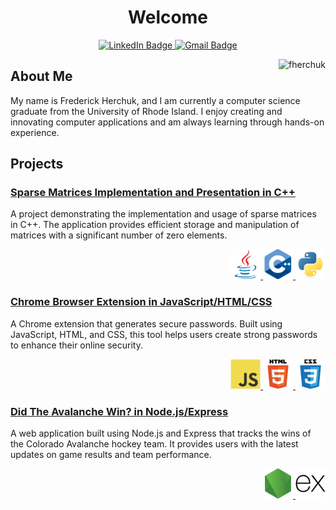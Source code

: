 <h1 align="center">Welcome</h1>

<p align="center">
  <a href="https://www.linkedin.com/in/frederick-herchuk-723821257/">
    <img src="https://img.shields.io/badge/-LinkedIn-blue?style=flat-square&logo=Linkedin&logoColor=white" alt="LinkedIn Badge">
  </a>
  <a href="mailto:rickherchuk@gmail.com">
    <img src="https://img.shields.io/badge/-rickherchuk@gmail.com-c14438?style=flat-square&logo=Gmail&logoColor=white" alt="Gmail Badge">
  </a>
</p>

<img align="right" src="https://github-readme-stats.vercel.app/api/top-langs?username=fherchuk&size_weight=0.4&count_weight=1&show_icons=true&locale=en&bg_color=0d1117&text_color=ffffff&layout=compact" alt="fherchuk"/>

<h2>About Me</h2>
<p>
  My name is Frederick Herchuk, and I am currently a computer science graduate from the University of Rhode Island. I enjoy creating and innovating computer applications and am always learning through hands-on experience.
</p>

<h2>Projects</h2>

### [Sparse Matrices Implementation and Presentation in C++](https://github.com/fherchuk/SparseMatrixCalculator)
<p>
  A project demonstrating the implementation and usage of sparse matrices in C++. The application provides efficient storage and manipulation of matrices with a significant number of zero elements.
</p>
<p align="right">
  <a href="https://www.w3schools.com/cs/" target="_blank">
    <img src="https://raw.githubusercontent.com/devicons/devicon/master/icons/java/java-original.svg" alt="csharp" width="48" height="48"/>
  </a>
  <a href="https://www.w3schools.com/cpp/" target="_blank">
    <img src="https://raw.githubusercontent.com/devicons/devicon/master/icons/cplusplus/cplusplus-original.svg" alt="cplusplus" width="48" height="48"/>
  </a>
  <a href="https://www.python.org" target="_blank">
    <img src="https://raw.githubusercontent.com/devicons/devicon/master/icons/python/python-original.svg" alt="python" width="48" height="48"/>
  </a>
</p>

### [Chrome Browser Extension in JavaScript/HTML/CSS](https://github.com/fherchuk/Password-Generator-Extension)
<p>
  A Chrome extension that generates secure passwords. Built using JavaScript, HTML, and CSS, this tool helps users create strong passwords to enhance their online security.
</p>
<p align="right">
  <a href="https://developer.mozilla.org/en-US/docs/Web/JavaScript" target="_blank">
    <img src="https://raw.githubusercontent.com/devicons/devicon/master/icons/javascript/javascript-original.svg" alt="javascript" width="48" height="48"/>
  </a>
  <a href="https://www.w3.org/html/" target="_blank">
    <img src="https://raw.githubusercontent.com/devicons/devicon/master/icons/html5/html5-original-wordmark.svg" alt="html5" width="48" height="48"/>
  </a>
  <a href="https://www.w3schools.com/css/" target="_blank">
    <img src="https://raw.githubusercontent.com/devicons/devicon/master/icons/css3/css3-original-wordmark.svg" alt="css3" width="48" height="48"/>
  </a>
</p>

### [Did The Avalanche Win? in Node.js/Express](https://github.com/fherchuk/Avalanche-Win-Tracker)
<p>
  A web application built using Node.js and Express that tracks the wins of the Colorado Avalanche hockey team. It provides users with the latest updates on game results and team performance.
</p>
<p align="right">
  <a href="https://nodejs.org/" target="_blank">
    <img src="https://raw.githubusercontent.com/devicons/devicon/master/icons/nodejs/nodejs-original.svg" alt="nodejs" width="48" height="48"/>
  </a>
  <a href="https://expressjs.com/" target="_blank">
    <img src="https://raw.githubusercontent.com/devicons/devicon/master/icons/express/express-original.svg" alt="express" width="48" height="48"/>
  </a>
</p>
